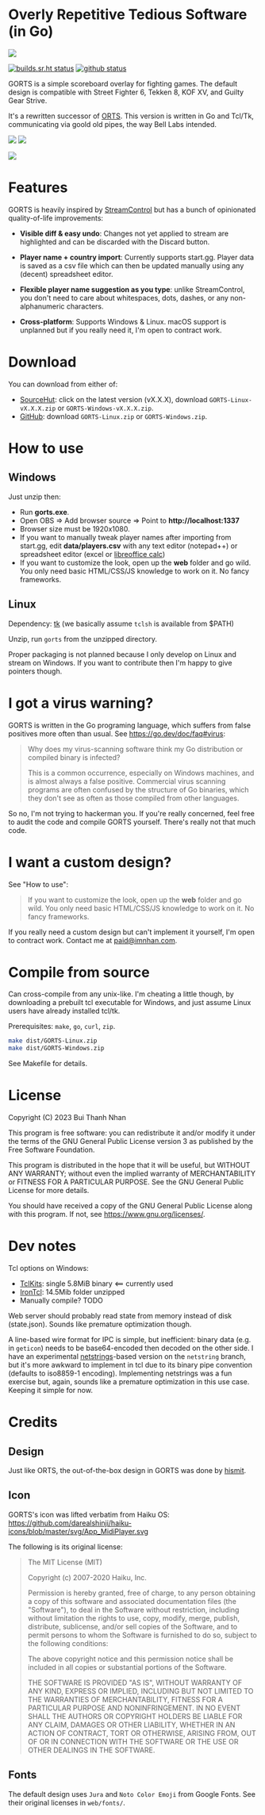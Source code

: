 # Overly Repetitive Tedious Software (in Go)

![](gorts.png)

[![builds.sr.ht status](https://builds.sr.ht/~nhanb/gorts/commits/master.svg)](https://builds.sr.ht/~nhanb/gorts/commits/master?)
[![github status](https://github.com/nhanb/gorts/actions/workflows/release.yml/badge.svg)](https://github.com/nhanb/gorts/actions/workflows/release.yml)

GORTS is a simple scoreboard overlay for fighting games. The default design is
compatible with Street Fighter 6, Tekken 8, KOF XV, and Guilty Gear Strive.

It's a rewritten successor of [ORTS][1]. This version is written in Go and
Tcl/Tk, communicating via goold old pipes, the way Bell Labs intended.

![](screenshots/tab1.png)
![](screenshots/tab2.png)

![](screenshots/gameplay.png)

# Features

GORTS is heavily inspired by [StreamControl](http://farpnut.net/streamcontrol/)
but has a bunch of opinionated quality-of-life improvements:

- **Visible diff & easy undo**: Changes not yet applied to stream are
  highlighted and can be discarded with the Discard button.

- **Player name + country import**: Currently supports start.gg.
  Player data is
  saved as a csv file which can then be updated manually using any (decent)
  spreadsheet editor.

- **Flexible player name suggestion as you type**: unlike StreamControl, you
  don't need to care about whitespaces, dots, dashes, or any non-alphanumeric
  characters.

- **Cross-platform**: Supports Windows & Linux. macOS support is unplanned but
  if you really need it, I'm open to contract work.

# Download

You can download from either of:

- [SourceHut](https://git.sr.ht/~nhanb/gorts/refs): click on the latest
  version (vX.X.X), download `GORTS-Linux-vX.X.X.zip` or
  `GORTS-Windows-vX.X.X.zip`.
- [GitHub](https://github.com/nhanb/gorts/releases/latest): download
  `GORTS-Linux.zip` or `GORTS-Windows.zip`.

# How to use

## Windows

Just unzip then:

- Run **gorts.exe**.
- Open OBS => Add browser source => Point to **http://localhost:1337**
- Browser size must be 1920x1080.
- If you want to manually tweak player names after importing from start.gg,
  edit **data/players.csv** with any text editor (notepad++) or spreadsheet
  editor (excel or [libreoffice calc][2])
- If you want to customize the look, open up the **web** folder and go wild.
  You only need basic HTML/CSS/JS knowledge to work on it. No fancy frameworks.

## Linux

Dependency: [tk](https://repology.org/project/tk/versions)
(we basically assume `tclsh` is available from $PATH)

Unzip, run `gorts` from the unzipped directory.

Proper packaging is not planned because I only develop on Linux and stream on
Windows. If you want to contribute then I'm happy to give pointers though.

# I got a virus warning?

GORTS is written in the Go programing language, which suffers from false
positives more often than usual. See <https://go.dev/doc/faq#virus>:

> Why does my virus-scanning software think my Go distribution or compiled
> binary is infected?
>
> This is a common occurrence, especially on Windows machines, and is almost
> always a false positive. Commercial virus scanning programs are often
> confused by the structure of Go binaries, which they don't see as often as
> those compiled from other languages.

So no, I'm not trying to hackerman you. If you're really concerned, feel free
to audit the code and compile GORTS yourself. There's really not that much
code.

# I want a custom design?

See "How to use":

> If you want to customize the look, open up the **web** folder and go wild.
> You only need basic HTML/CSS/JS knowledge to work on it. No fancy frameworks.

If you really need a custom design but can't implement it yourself, I'm open to
contract work. Contact me at <paid@imnhan.com>.

# Compile from source

Can cross-compile from any unix-like. I'm cheating a little though, by
downloading a prebuilt tcl executable for Windows, and just assume Linux users
have already installed tcl/tk.

Prerequisites: `make`, `go`, `curl`, `zip`.

```sh
make dist/GORTS-Linux.zip
make dist/GORTS-Windows.zip
```

See Makefile for details.

# License

Copyright (C) 2023 Bui Thanh Nhan

This program is free software: you can redistribute it and/or modify it under
the terms of the GNU General Public License version 3 as published by the Free
Software Foundation.

This program is distributed in the hope that it will be useful, but WITHOUT ANY
WARRANTY; without even the implied warranty of MERCHANTABILITY or FITNESS FOR A
PARTICULAR PURPOSE.  See the GNU General Public License for more details.

You should have received a copy of the GNU General Public License along with
this program.  If not, see <https://www.gnu.org/licenses/>.

# Dev notes

Tcl options on Windows:

- [TclKits](https://tclkits.rkeene.org/fossil/wiki/Downloads): single 5.8MiB
  binary <== currently used
- [IronTcl](https://www.irontcl.com): 14.5Mib folder unzipped
- Manually compile? TODO

Web server should probably read state from memory instead of disk (state.json).
Sounds like premature optimization though.

A line-based wire format for IPC is simple, but inefficient: binary data (e.g.
in `geticon`) needs to be base64-encoded then decoded on the other side. I have
an experimental [netstrings](https://cr.yp.to/proto/netstrings.txt)-based
version on the `netstring` branch, but it's more awkward to implement in tcl
due to its binary pipe convention (defaults to iso8859-1 encoding).
Implementing netstrings was a fun exercise but, again, sounds like a premature
optimization in this use case. Keeping it simple for now.

# Credits

## Design

Just like ORTS, the out-of-the-box design in GORTS was done by
[hismit](https://twitter.com/hismit3rd).

## Icon

GORTS's icon was lifted verbatim from Haiku OS:
https://github.com/darealshinji/haiku-icons/blob/master/svg/App_MidiPlayer.svg

The following is its original license:

> The MIT License (MIT)
>
> Copyright (c) 2007-2020 Haiku, Inc.
>
> Permission is hereby granted, free of charge, to any person obtaining a copy
> of this software and associated documentation files (the "Software"), to deal
> in the Software without restriction, including without limitation the rights
> to use, copy, modify, merge, publish, distribute, sublicense, and/or sell
> copies of the Software, and to permit persons to whom the Software is
> furnished to do so, subject to the following conditions:
>
> The above copyright notice and this permission notice shall be included in all
> copies or substantial portions of the Software.
>
> THE SOFTWARE IS PROVIDED "AS IS", WITHOUT WARRANTY OF ANY KIND, EXPRESS OR
> IMPLIED, INCLUDING BUT NOT LIMITED TO THE WARRANTIES OF MERCHANTABILITY,
> FITNESS FOR A PARTICULAR PURPOSE AND NONINFRINGEMENT. IN NO EVENT SHALL THE
> AUTHORS OR COPYRIGHT HOLDERS BE LIABLE FOR ANY CLAIM, DAMAGES OR OTHER
> LIABILITY, WHETHER IN AN ACTION OF CONTRACT, TORT OR OTHERWISE, ARISING FROM,
> OUT OF OR IN CONNECTION WITH THE SOFTWARE OR THE USE OR OTHER DEALINGS IN THE
> SOFTWARE.

## Fonts

The default design uses `Jura` and `Noto Color Emoji` from Google Fonts. See
their original licenses in `web/fonts/`.

[1]: https://github.com/nhanb/orts
[2]: https://www.libreoffice.org/discover/calc/
